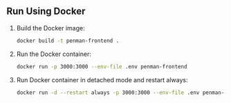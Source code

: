 ## Run Using Docker

1. Build the Docker image:
    ```sh
    docker build -t penman-frontend .
    ```

2. Run the Docker container:
    ```sh
    docker run -p 3000:3000 --env-file .env penman-frontend
    ```

3. Run Docker container in detached mode and restart always:
    ```sh
    docker run -d --restart always -p 3000:3000 --env-file .env penman-frontend
    ```